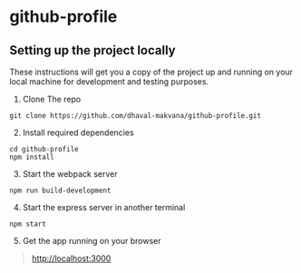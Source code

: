 # github-profile

## Setting up the project locally

These instructions will get you a copy of the project up and running on your local machine for development and testing purposes.

1. Clone The repo

```
git clone https://github.com/dhaval-makvana/github-profile.git
```

2. Install required dependencies

```
cd github-profile
npm install
```

3. Start the webpack server

```
npm run build-development
```

4. Start the express server in another terminal

```
npm start
```

5. Get the app running on your browser

> [http://localhost:3000](http://localhost:3000/)


